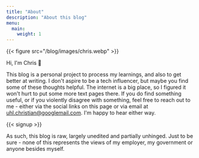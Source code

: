```yaml
---
title: "About"
description: "About this blog"
menu:
  main:
    weight: 1
---
```

{{< figure src="/blog/images/chris.webp" >}}

Hi, I'm Chris 👋

This blog is a personal project to process my learnings, and also to get better at writing. I don't aspire to be a tech influencer, but maybe you find some of these thoughts helpful. The internet is a big place, so I figured it won't hurt to put some more text pages there. If you do find something useful, or if you violently disagree with something, feel free to reach out to me - either via the social links on this page or via email at uhl.christian@googlemail.com. I'm happy to hear either way. 

{{< signup >}}

As such, this blog is raw, largely unedited and partially unhinged. Just to be sure - none of this represents the views of my employer, my government or anyone besides myself.

